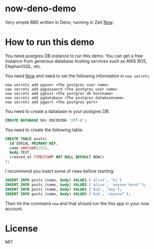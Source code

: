 # now-deno-demo

Very simple BBS written in Deno, running in Zeit [Now][].

# How to run this demo

You need postgres DB instance to run this demo. You can get a free instance from generous database hosting services such as AWS RDS, ElephantSQL, etc.

You need [Now][] and need to set the following information in `now secrets`

```
now secrets add pguser <The postgres user name>
now secrets add pgpassword <The postgres user name>
now secrets add pghost <The postgres db hostname>
now secrets add pgdatabase <The postgres databasename>
now secrets add pgport <The postgres port>
```

You need to create a database in your postgres DB:

```sql
CREATE DATABASE bbs ENCODING 'UTF-8';
```

You need to create the following table:

```sql
CREATE TABLE posts(
  id SERIAL PRIMARY KEY,
  name VARCHAR(255),
  body TEXT,
  created_at TIMESTAMP NOT NULL DEFAULT NOW()
);
```

I recommend you insert some of rows before starting:

```sql
INSERT INTO posts (name, body) VALUES ('alice', 'hi')
INSERT INTO posts (name, body) VALUES ('alice', 'anyone here?');
INSERT INTO posts (name, body) VALUES ('bob', 'hey');
INSERT INTO posts (name, body) VALUES ('bob', 'anyone?');
```

Then hit the command `now` and that should run the this app in your now account.

# License

MIT

[Now]: https://github.com/zeit/now
